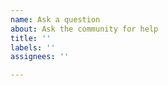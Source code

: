 ```yaml
---
name: Ask a question
about: Ask the community for help
title: ''
labels: ''
assignees: ''

---
```



